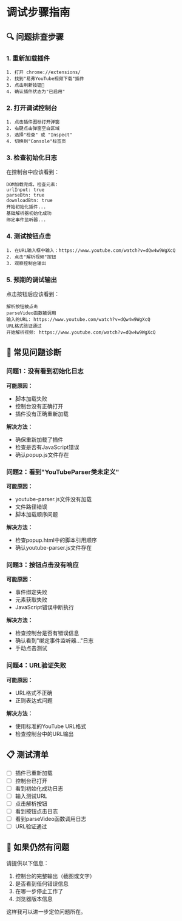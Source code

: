 # 调试步骤指南

## 🔍 问题排查步骤

### 1. 重新加载插件
```
1. 打开 chrome://extensions/
2. 找到"易弗YouTube视频下载"插件
3. 点击刷新按钮🔄
4. 确认插件状态为"已启用"
```

### 2. 打开调试控制台
```
1. 点击插件图标打开弹窗
2. 右键点击弹窗空白区域
3. 选择"检查" 或 "Inspect"
4. 切换到"Console"标签页
```

### 3. 检查初始化日志
在控制台中应该看到：
```
DOM加载完成，检查元素:
urlInput: true
parseBtn: true
downloadBtn: true
开始初始化插件...
基础解析器初始化成功
绑定事件监听器...
```

### 4. 测试按钮点击
```
1. 在URL输入框中输入：https://www.youtube.com/watch?v=dQw4w9WgXcQ
2. 点击"解析视频"按钮
3. 观察控制台输出
```

### 5. 预期的调试输出
点击按钮后应该看到：
```
解析按钮被点击
parseVideo函数被调用
输入的URL: https://www.youtube.com/watch?v=dQw4w9WgXcQ
URL格式验证通过
开始解析视频: https://www.youtube.com/watch?v=dQw4w9WgXcQ
```

## 🚨 常见问题诊断

### 问题1：没有看到初始化日志
**可能原因：**
- 脚本加载失败
- 控制台没有正确打开
- 插件没有正确重新加载

**解决方法：**
- 确保重新加载了插件
- 检查是否有JavaScript错误
- 确认popup.js文件存在

### 问题2：看到"YouTubeParser类未定义"
**可能原因：**
- youtube-parser.js文件没有加载
- 文件路径错误
- 脚本加载顺序问题

**解决方法：**
- 检查popup.html中的脚本引用顺序
- 确认youtube-parser.js文件存在

### 问题3：按钮点击没有响应
**可能原因：**
- 事件绑定失败
- 元素获取失败
- JavaScript错误中断执行

**解决方法：**
- 检查控制台是否有错误信息
- 确认看到"绑定事件监听器..."日志
- 手动点击测试

### 问题4：URL验证失败
**可能原因：**
- URL格式不正确
- 正则表达式问题

**解决方法：**
- 使用标准的YouTube URL格式
- 检查控制台中的URL输出

## 📋 测试清单

- [ ] 插件已重新加载
- [ ] 控制台已打开
- [ ] 看到初始化成功日志
- [ ] 输入测试URL
- [ ] 点击解析按钮
- [ ] 看到按钮点击日志
- [ ] 看到parseVideo函数调用日志
- [ ] URL验证通过

## 🔧 如果仍然有问题

请提供以下信息：
1. 控制台的完整输出（截图或文字）
2. 是否看到任何错误信息
3. 在哪一步停止工作了
4. 浏览器版本信息

这样我可以进一步定位问题所在。